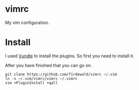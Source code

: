 # vimrc
My vim configuration.
# Install
I used [Vundle](http://github.com/VundleVim/Vundle.Vim) to install the plugins.
So first you need to install it.

After you have finished that you can go on.
```
git clone https://github.com/firdewald/vimrc ~/.vim
ln -s ~/.vim/vimrc/vimrc ~/.vimrc
vim +PluginInstall +qall
```
